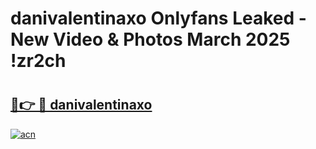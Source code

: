 # danivalentinaxo Onlyfans Leaked - New Video & Photos March 2025 !zr2ch

# <h2><a href="https://dy3o9f.iuczelnia.edu.pl?title=danivalentinaxo&ref=zr2ch">🔗👉 🔴 danivalentinaxo</a></h2>

[![acn](https://github.com/user-attachments/assets/0f9c940e-d8b0-45ae-aac7-cd30a18b3e1c)](https://dy3o9f.iuczelnia.edu.pl?title=danivalentinaxo&ref=zr2ch)

